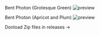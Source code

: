Bent Photon (Grotesque Green)
![preview](https://github.com/user-attachments/assets/8d233a63-1f2b-4920-a111-0965b3685ace)

Bent Photon (Apricot and Plum)
![preview](https://github.com/user-attachments/assets/a926b839-534b-46e7-b49a-2bcc8e19cc6f)

Donload Zip files in releases →
